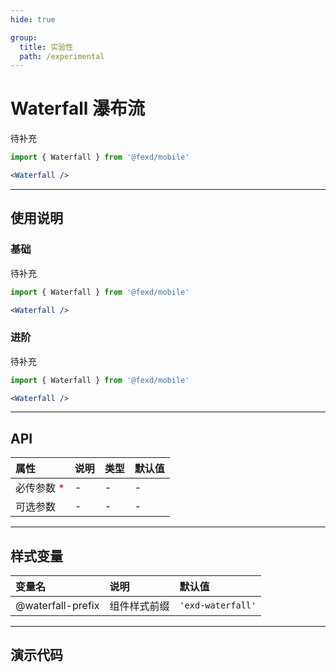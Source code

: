 ```yaml
---
hide: true

group:
  title: 实验性
  path: /experimental
---
```


# Waterfall 瀑布流 <ImportCost name="Waterfall" />

待补充

<!-- prettier-ignore -->
```jsx | pure
import { Waterfall } from '@fexd/mobile'

<Waterfall />
```

---

## 使用说明

### 基础

待补充

<!-- prettier-ignore -->
```jsx | pure
import { Waterfall } from '@fexd/mobile'

<Waterfall />
```

### 进阶

待补充

<!-- prettier-ignore -->
```jsx | pure
import { Waterfall } from '@fexd/mobile'

<Waterfall />
```

---

## API

| 属性                                         | 说明 | 类型 | 默认值 |
| :------------------------------------------- | :--- | :--- | :----- |
| 必传参数 <span style="color: red;">\*</span> | -    | -    | -      |
| 可选参数                                     | -    | -    | -      |

---

## 样式变量

| 变量名            | 说明         | 默认值           |
| :---------------- | :----------- | :--------------- |
| @waterfall-prefix | 组件样式前缀 | `'exd-waterfall'` |

---

## 演示代码

<code src="./demos/demo1/index.tsx" />
